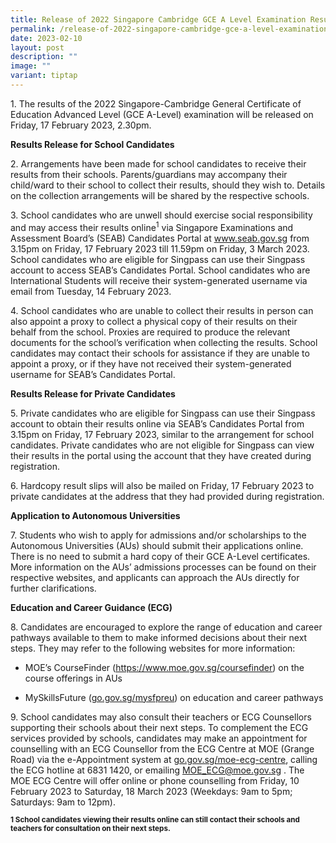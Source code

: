 ```yaml
---
title: Release of 2022 Singapore Cambridge GCE A Level Examination Results
permalink: /release-of-2022-singapore-cambridge-gce-a-level-examination-results/
date: 2023-02-10
layout: post
description: ""
image: ""
variant: tiptap
---
```

<p>1. The results of the 2022 Singapore-Cambridge General Certificate of
Education Advanced Level (GCE A-Level) examination will be released on
Friday, 17 February 2023, 2.30pm.</p>
<p><strong>Results Release for School Candidates</strong>
</p>
<p>2. Arrangements have been made for school candidates to receive their
results from their schools. Parents/guardians may accompany their child/ward
to their school to collect their results, should they wish to. Details
on the collection arrangements will be shared by the respective schools.</p>
<p>3. School candidates who are unwell should exercise social responsibility
and may access their results online<sup>1</sup> via Singapore Examinations
and Assessment Board’s (SEAB) Candidates Portal at <a href="https://www.moe.gov.sg/coursefinder" rel="noopener noreferrer nofollow" target="_blank">www.seab.gov.sg</a> from 3.15pm
on Friday, 17 February 2023 till 11.59pm on Friday, 3 March 2023. School
candidates who are eligible for Singpass can use their Singpass account
to access SEAB’s Candidates Portal. School candidates who are International
Students will receive their system-generated username via email from Tuesday,
14 February 2023.</p>
<p>4. School candidates who are unable to collect their results in person
can also appoint a proxy to collect a physical copy of their results on
their behalf from the school. Proxies are required to produce the relevant
documents for the school’s verification when collecting the results. School
candidates may contact their schools for assistance if they are unable
to appoint a proxy, or if they have not received their system-generated
username for SEAB’s Candidates Portal.</p>
<p><strong>Results Release for Private Candidates</strong>
</p>
<p>5. Private candidates who are eligible for Singpass can use their Singpass
account to obtain their results online via SEAB’s Candidates Portal from
3.15pm on Friday, 17 February 2023, similar to the arrangement for school
candidates. Private candidates who are not eligible for Singpass can view
their results in the portal using the account that they have created during
registration.</p>
<p>6. Hardcopy result slips will also be mailed on Friday, 17 February 2023
to private candidates at the address that they had provided during registration.</p>
<p><strong>Application to Autonomous Universities</strong>
</p>
<p>7. Students who wish to apply for admissions and/or scholarships to the
Autonomous Universities (AUs) should submit their applications online.
There is no need to submit a hard copy of their GCE A-Level certificates.
More information on the AUs’ admissions processes can be found on their
respective websites, and applicants can approach the AUs directly for further
clarifications.</p>
<p><strong>Education and Career Guidance (ECG)</strong>
</p>
<p>8. Candidates are encouraged to explore the range of education and career
pathways available to them to make informed decisions about their next
steps. They may refer to the following websites for more information:</p>
<ul data-tight="true" class="tight">
<li>
<p>MOE’s CourseFinder (<a href="https://www.moe.gov.sg/coursefinder" rel="noopener noreferrer nofollow" target="_blank"><u>https://www.moe.gov.sg/coursefinder</u></a>)
on the course offerings in AUs</p>
</li>
<li>
<p>MySkillsFuture&nbsp;(<a href="https://www.moe.gov.sg/coursefinder" rel="noopener noreferrer nofollow" target="_blank"><u>go.gov.sg/mysfpreu</u></a>)
on education and career pathways</p>
</li>
</ul>
<p>9. School candidates may also consult their teachers or ECG Counsellors
supporting their schools about their next steps. To complement the ECG
services provided by schools, candidates may make an appointment for counselling
with an ECG Counsellor from the ECG Centre at MOE (Grange Road) via the
e-Appointment system at <a href="https://www.moe.gov.sg/coursefinder" rel="noopener noreferrer nofollow" target="_blank"><u>go.gov.sg/moe-ecg-centre</u></a>,
calling the ECG hotline at 6831 1420, or emailing <a href="https://www.moe.gov.sg/coursefinder" rel="noopener noreferrer nofollow" target="_blank"><u>MOE_ECG@moe.gov.sg</u></a> .
The MOE ECG Centre will offer online or phone counselling from Friday,
10 February 2023 to Saturday, 18 March 2023 (Weekdays: 9am to 5pm; Saturdays:
9am to 12pm).</p>
<p><strong><sup>1 School candidates viewing their results online can still contact their schools and teachers for consultation on their next steps.</sup></strong>
</p>